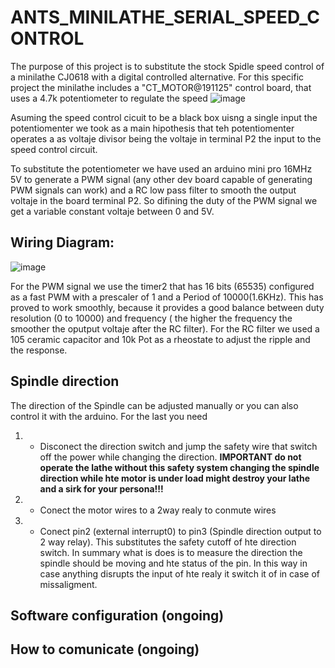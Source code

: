 # ANTS_MINILATHE_SERIAL_SPEED_CONTROL

The purpose of this project is to substitute the stock Spidle speed control of a minilathe CJ0618 with a digital controlled alternative. For this specific project the minilathe includes a "CT_MOTOR@191125" control board, that uses a 4.7k potentiometer to regulate the speed
![image](https://github.com/ansl/ANTS_MINILATHE_SERIAL_SPEED_CONTROL/assets/5759139/cdd021ea-77be-46bc-a8f5-d472df9c004e)

Asuming the speed control cicuit to be a black box uisng a single input the potentiomenter we took as a main hipothesis that teh potentiomenter operates a as voltaje divisor being the voltaje  in terminal P2 the input to the speed control circuit.

To substitute the potentiometer we have used an arduino mini pro 16MHz 5V  to generate  a PWM signal (any other dev board capable of generating PWM signals  can work) and a RC low pass filter to smooth the output voltaje in the board terminal P2. So difining the duty of the PWM signal we get a variable constant voltaje between 0 and 5V. 


## Wiring Diagram:
![image](https://github.com/ansl/ANTS_MINILATHE_SERIAL_SPEED_CONTROL/assets/5759139/bfa4ec04-6c8e-44ce-8f5f-e29173b5767b)



For the PWM signal we use the timer2 that has 16 bits (65535) configured as a fast PWM with a prescaler of 1 and a Period of 10000(1.6KHz). This has proved to work smoothly, because it provides a good balance between duty resolution (0 to 10000) and frequency ( the higher the frequency the smoother the oputput voltaje after the RC filter). 
For the RC filter we used a 105 ceramic capacitor  and 10k Pot as a rheostate to adjust the ripple and the response.

## Spindle direction
The direction of the Spindle can be adjusted manually or you can also control it with the arduino. For the last you need
 1. - Disconect the direction switch and jump the safety wire that switch off the power while changing the direction. **IMPORTANT do not operate the lathe without this safety system changing the spindle direction while hte motor is under load might destroy your lathe and a sirk for your persona!!!**
 1. - Conect the motor wires to a 2way realy to conmute wires
 1. - Conect pin2 (external interrupt0) to pin3 (Spindle direction output to 2 way relay). This substitutes the safety cutoff of hte direction switch. In summary what is does is to measure the direction the spindle should be moving and hte status of the pin. In this way in case anything disrupts the input of hte realy it switch it of in case of missaligment.


 ## Software configuration (ongoing)


 ## How to comunicate (ongoing)
 




